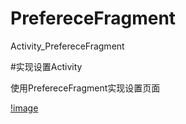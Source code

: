 # PrefereceFragment

Activity_PrefereceFragment

#实现设置Activity

使用PrefereceFragment实现设置页面

[!image](https://github.com/zhanglei742/PrefereceFragment/tree/master/PrefereceFragment-master/Picture)
